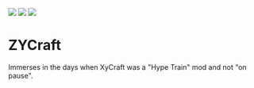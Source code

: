 [![](http://cf.way2muchnoise.eu/title/zycraft.svg)](https://www.curseforge.com/minecraft/mc-mods/zycraft)
[![](http://cf.way2muchnoise.eu/versions/zycraft_latest.svg)](https://www.curseforge.com/minecraft/mc-mods/zycraft)
[![](http://cf.way2muchnoise.eu/full_zycraft_downloads.svg)](https://www.curseforge.com/minecraft/mc-mods/zycraft)

# ZYCraft
Immerses in the days when XyCraft was a "Hype Train" mod and not "on pause".
